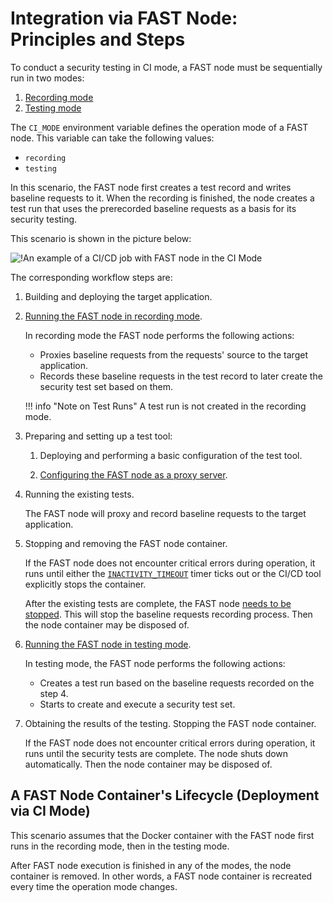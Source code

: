 [img-sample-job-ci-mode]:       ../../images/poc/en/integration-overview/sample-job-ci-mode.png

[doc-recording-mode]:           ci-mode-recording.md#running-a-fast-node-in-recording-mode
[doc-testing-mode]:             ci-mode-testing.md#running-a-fast-node-in-testing-mode
[doc-proxy-configuration]:      proxy-configuration.md
[doc-fast-container-stopping]:  ci-mode-recording.md#stopping-and-removing-the-docker-container-with-the-fast-node-in-recording-mode
[doc-recording-variables]:      ci-mode-recording.md#environment-variables-in-recording-mode
[doc-integration-overview]:     integration-overview.md


#   Integration via FAST Node: Principles and Steps

To conduct a security testing in CI mode, a FAST node must be sequentially run in two modes:
1.  [Recording mode][doc-recording-mode]
2.  [Testing mode][doc-testing-mode]

The `CI_MODE` environment variable defines the operation mode of a FAST node. This variable can take the following values:
*   `recording`
*   `testing`

In this scenario, the FAST node first creates a test record and writes baseline requests to it. When the recording is finished, the node creates a test run that uses the prerecorded baseline requests as a basis for its security testing.  

This scenario is shown in the picture below:

![!An example of a CI/CD job with FAST node in the CI Mode][img-sample-job-ci-mode]

The corresponding workflow steps are:

1.  Building and deploying the target application.   

2.  [Running the FAST node in recording mode][doc-recording-mode].

    In recording mode the FAST node performs the following actions:
    *   Proxies baseline requests from the requests' source to the target application.
    *   Records these baseline requests in the test record to later create the security test set based on them.
    
    !!! info "Note on Test Runs"
        A test run is not created in the recording mode.

3.  Preparing and setting up a test tool:
    
    1.  Deploying and performing a basic configuration of the test tool.
    
    2.  [Configuring the FAST node as a proxy server][doc-proxy-configuration].
        
4.  Running the existing tests.
    
    The FAST node will proxy and record baseline requests to the target application.
    
5.  Stopping and removing the FAST node container.

    If the FAST node does not encounter critical errors during operation, it runs until either the [`INACTIVITY_TIMEOUT`][doc-recording-variables] timer ticks out or the CI/CD tool explicitly stops the container.
    
    After the existing tests are complete, the FAST node [needs to be stopped][doc-fast-container-stopping]. This will stop the baseline requests recording process. Then the node container may be disposed of.          

6.  [Running the FAST node in testing mode][doc-testing-mode].

    In testing mode, the FAST node performs the following actions:
    *   Creates a test run based on the baseline requests recorded on the step 4.
    *   Starts to create and execute a security test set.
    
7.  Obtaining the results of the testing. Stopping the FAST node container.    
    
    If the FAST node does not encounter critical errors during operation, it runs until the security tests are complete. The node shuts down automatically. Then the node container may be disposed of.

##  A FAST Node Container's Lifecycle (Deployment via CI Mode)
   
This scenario assumes that the Docker container with the FAST node first runs in the recording mode, then in the testing mode. 
 
After FAST node execution is finished in any of the modes, the node container is removed. In other words, a FAST node container is recreated every time the operation mode changes. 